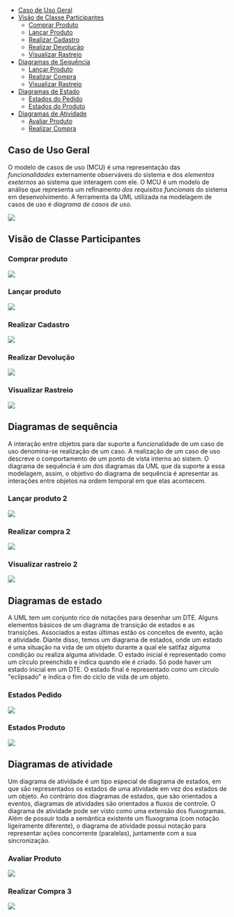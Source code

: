 - [Caso de Uso Geral](#caso-de-uso-geral)
- [Visão de Classe Participantes](#visão-de-classe-participantes)
    - [Comprar Produto](#comprar-produto)
    - [Lançar Produto](#lançar-produto)
    - [Realizar Cadastro](#realizar-cadastro)
    - [Realizar Devolução](#realizar-devolução)
    - [Visualizar Rastreio](#visualizar-rastreio)
- [Diagramas de Sequência](#diagramas-de-sequência)
    - [Lançar Produto](#lançar-produto-2)
    - [Realizar Compra](#realizar-compra-2)
    - [Visualizar Rastreio](#visualizar-rastreio-2)
- [Diagramas de Estado](#diagramas-de-sequência)
    - [Estados do Pedido](#estados-pedido)
    - [Estados do Produto](#estados-produto)
- [Diagramas de Atividade](#diagramas-de-atividade)
    - [Avaliar Produto](#avaliar-produto)
    - [Realizar Compra](#realizar-compra-3)
## Caso de Uso Geral

O modelo de casos de uso (MCU) é uma representação das *funcionalidades* externamente observáveis do sistema e dos *elementos exeternos* ao sistema que interagem com ele. O MCU é um modelo de análise que representa um refinamento *dos requisitos funcionais* do sistema em desenvolvimento. A ferramenta da UML utilizada na modelagem de casos de uso é *diagrama de casos de uso.*

![](https://i.imgur.com/WyIuysc.png)

## Visão de Classe Participantes
### Comprar produto
![](https://i.imgur.com/XWzRNsP.png)
### Lançar produto
![](https://i.imgur.com/ow78i5q.png)
### Realizar Cadastro
![](https://i.imgur.com/r8tIJeH.png)
### Realizar Devolução
![](https://i.imgur.com/4D8CWnb.png)
### Visualizar Rastreio
![](https://i.imgur.com/fn56zW0.png)

## Diagramas de sequência

A interação entre objetos para dar suporte a funcionalidade de um caso de uso denomina-se realização de um caso. A realização de um caso de uso descreve o comportamento de um ponto de vista interno ao sistem. O diagrama de sequência é um dos diagramas da UML que da suporte a essa modelagem, assim, o objetivo do diagrama de sequência é apresentar as interações entre objetos na ordem temporal em que elas acontecem.

### Lançar produto 2
![](https://i.imgur.com/ky28ILV.png)
### Realizar compra 2
![](https://i.imgur.com/0iOGbxi.png)
### Visualizar rastreio 2
![](https://i.imgur.com/dEeQft0.png)

## Diagramas de estado

A UML tem um conjunto rico de notações para desenhar um DTE. Alguns elementos básicos de um diagrama de transição de estados e as transições. Associados a estas últimas estão os conceitos de evento, ação e atividade. Diante disso, temos um diagrama de estados, onde um estado é uma situação na vida de um objeto durante a qual ele satifaz alguma condição ou realiza alguma atividade. O estado inicial é representado como um círculo preenchido e indica quando ele é criado. Só pode haver um estado inicial em um DTE. O estado final é representado como um círculo "eclipsado" e indica o fim do ciclo de vida de um objeto.

### Estados Pedido
![](https://i.imgur.com/oEnHVav.png)
### Estados Produto
![](https://i.imgur.com/pus7KYP.png)

## Diagramas de atividade

Um diagrama de atividade é um tipo especial de diagrama de estados, em que são representados os estados de uma atividade em vez dos estados de um objeto. Ao contrário dos diagramas de estados, que são orientados a eventos, diagramas de atividades são orientados a fluxos de controle. O diagrama de atividade pode ser visto como uma extensão dos fluxogramas. Além de possuir toda a semântica existente um fluxograma (com notação ligeiramente diferente), o diagrama de atividade possui notação para representar ações concorrente (paralelas), juntamente com a sua sincronização.

### Avaliar Produto
![](https://i.imgur.com/h4gGg7E.png)
### Realizar Compra 3
![](https://i.imgur.com/8sSrbtp.png)











